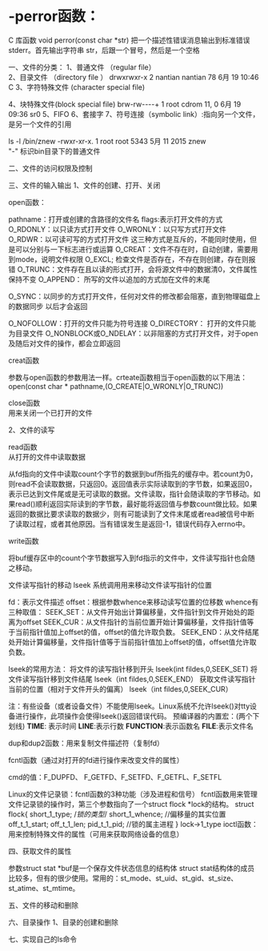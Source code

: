 # -perror函数：
C 库函数 void perror(const char *str) 把一个描述性错误消息输出到标准错误 stderr。首先输出字符串 str，后跟一个冒号，然后是一个空格

一、文件的分类：
1、普通文件 （regular file）  
2、目录文件  （directory file ） 
 drwxrwxr-x  2 nantian nantian 78 6月  19 10:46 C
3、字符特殊文件 (character special file)  

4、块特殊文件(block special file)
brw-rw----+ 1 root cdrom    11,   0 6月  19 09:36 sr0
5、FIFO
6、套接字
7、符号连接（symbolic link）:指向另一个文件，是另一个文件的引用

ls -l  /bin/znew
-rwxr-xr-x.   1 root root       5343 5月  11 2015 znew   
"-" 标识bin目录下的普通文件

二、文件的访问权限及控制

三、文件的输入输出
1、文件的创建、打开、关闭

open函数：

pathname：打开或创建的含路径的文件名
flags:表示打开文件的方式
O_RDONLY：以只读方式打开文件
O_WRONLY：以只写方式打开文件
O_RDWR：以可读可写的方式打开文件
这三种方式是互斥的，不能同时使用，但是可以分别与一下标志进行或运算
O_CREAT：文件不存在时，自动创建，需要用到mode，说明文件权限
O_EXCL;  检查文件是否存在，不存在则创建，存在则报错
O_TRUNC：文件存在且以读的形式打开，会将源文件中的数据清0，文件属性保持不变
O_APPEND： 所写的文件以追加的方式加在文件的末尾

O_SYNC：以同步的方式打开文件，任何对文件的修改都会阻塞，直到物理磁盘上的数据同步		以后才会返回

O_NOFOLLOW：打开的文件只能为符号连接
O_DIRECTORY： 打开的文件只能为目录文件
O_NONBLOCK或O_NDELAY：以非阻塞的方式打开文件，对于open及随后对文件的操作，都会立即返回

creat函数

参数与open函数的参数用法一样。crteate函数相当于open函数的以下用法：
open(const char * pathname,(O_CREATE|O_WRONLY|O_TRUNC))

close函数  
用来关闭一个已打开的文件

2、文件的读写

read函数  
从打开的文件中读取数据

从fd指向的文件中读取count个字节的数据到buf所指先的缓存中。若count为0，则read不会读取数据，只返回0。返回值表示实际读取到的字节数，如果返回0，表示已达到文件尾或是无可读取的数据。文件读取，指针会随读取的字节移动。如果read()顺利返回实际读到的字节数，最好能将返回值与参数count做比较。如果返回的数据比要求读取的数据少，则有可能读到了文件末尾或者read被信号中断了读取过程，或者其他原因。当有错误发生是返回-1，错误代码存入errno中。

write函数

将buf缓存区中的count个字节数据写入到fd指示的文件中，文件读写指针也会随之移动。

文件读写指针的移动
lseek 系统调用用来移动文件读写指针的位置

fd：表示文件描述
offset：根据参数whence来移动读写位置的位移数
whence有三种取值：
SEEK_SET：从文件开始出计算偏移量，文件指针到文件开始处的距离为offset
SEEK_CUR：从文件指针的当前位置开始计算偏移量，文件指针值等于当前指针值加上offset的值，offset的值允许取负数。
SEEK_END：从文件结尾处开始计算偏移量，文件指针值等于当前指针值加上offset的值，offset值允许取负数。



lseek的常用方法：
将文件的读写指针移到开头     lseek(int fildes,0,SEEK_SET)
将文件读写指针移到文件结尾    lseek（int fildes,0,SEEK_END）
获取文件读写指针当前的位置（相对于文件开头的偏离）  lseek（int fildes,0,SEEK_CUR）

注：有些设备（或者设备文件）不能使用lseek。Linux系统不允许lseek()对tty设备进行操作，此项操作会使得lseek()返回错误代码。
预编译器的内置宏：(两个下划线)
__TIME__: 表示时间
__LINE__:表示行数
__FUNCTION__:表示函数名
__FILE__:表示文件名

dup和dup2函数：用来复制文件描述符（复制fd）

fcntl函数（通过对打开的fd进行操作来改变文件的属性）

cmd的值：F_DUPFD、  F_GETFD、F_SETFD、F_GETFL、F_SETFL

Linux的文件记录锁：fcntl函数的3种功能（涉及进程和信号）
 	fcntl函数用来管理文件记录锁的操作时，第三个参数指向了一个struct flock *lock的结构。
struct flock{
short_1_type;                 /*锁的类型*/
short_1_whence;          //偏移量的其实位置
off_t_1_start;
off_t_1_len;
pid_t_1_pid;                   //锁的属主进程
} 
lock->1_type
ioctl函数：用来控制特殊文件的属性（可用来获取网络设备的信息）

四、获取文件的属性

参数struct stat *buf是一个保存文件状态信息的结构体
struct stat结构体的成员比较多，但有的很少使用。常用的：st_mode、st_uid、st_gid、st_size、st_atime、st_mtime。

五、文件的移动和删除

六、目录操作
1、目录的创建和删除

七、实现自己的ls命令
